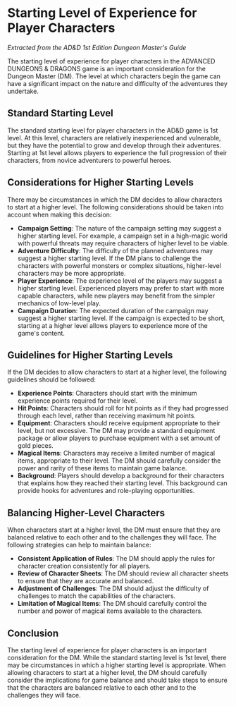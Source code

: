 # Starting Level of Experience for Player Characters

*Extracted from the AD&D 1st Edition Dungeon Master's Guide*

The starting level of experience for player characters in the ADVANCED DUNGEONS & DRAGONS game is an important consideration for the Dungeon Master (DM). The level at which characters begin the game can have a significant impact on the nature and difficulty of the adventures they undertake.

## Standard Starting Level

The standard starting level for player characters in the AD&D game is 1st level. At this level, characters are relatively inexperienced and vulnerable, but they have the potential to grow and develop through their adventures. Starting at 1st level allows players to experience the full progression of their characters, from novice adventurers to powerful heroes.

## Considerations for Higher Starting Levels

There may be circumstances in which the DM decides to allow characters to start at a higher level. The following considerations should be taken into account when making this decision:

- **Campaign Setting**: The nature of the campaign setting may suggest a higher starting level. For example, a campaign set in a high-magic world with powerful threats may require characters of higher level to be viable.
- **Adventure Difficulty**: The difficulty of the planned adventures may suggest a higher starting level. If the DM plans to challenge the characters with powerful monsters or complex situations, higher-level characters may be more appropriate.
- **Player Experience**: The experience level of the players may suggest a higher starting level. Experienced players may prefer to start with more capable characters, while new players may benefit from the simpler mechanics of low-level play.
- **Campaign Duration**: The expected duration of the campaign may suggest a higher starting level. If the campaign is expected to be short, starting at a higher level allows players to experience more of the game's content.

## Guidelines for Higher Starting Levels

If the DM decides to allow characters to start at a higher level, the following guidelines should be followed:

- **Experience Points**: Characters should start with the minimum experience points required for their level.
- **Hit Points**: Characters should roll for hit points as if they had progressed through each level, rather than receiving maximum hit points.
- **Equipment**: Characters should receive equipment appropriate to their level, but not excessive. The DM may provide a standard equipment package or allow players to purchase equipment with a set amount of gold pieces.
- **Magical Items**: Characters may receive a limited number of magical items, appropriate to their level. The DM should carefully consider the power and rarity of these items to maintain game balance.
- **Background**: Players should develop a background for their characters that explains how they reached their starting level. This background can provide hooks for adventures and role-playing opportunities.

## Balancing Higher-Level Characters

When characters start at a higher level, the DM must ensure that they are balanced relative to each other and to the challenges they will face. The following strategies can help to maintain balance:

- **Consistent Application of Rules**: The DM should apply the rules for character creation consistently for all players.
- **Review of Character Sheets**: The DM should review all character sheets to ensure that they are accurate and balanced.
- **Adjustment of Challenges**: The DM should adjust the difficulty of challenges to match the capabilities of the characters.
- **Limitation of Magical Items**: The DM should carefully control the number and power of magical items available to the characters.

## Conclusion

The starting level of experience for player characters is an important consideration for the DM. While the standard starting level is 1st level, there may be circumstances in which a higher starting level is appropriate. When allowing characters to start at a higher level, the DM should carefully consider the implications for game balance and should take steps to ensure that the characters are balanced relative to each other and to the challenges they will face.
